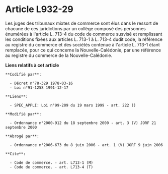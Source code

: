 # Article L932-29

Les juges des tribunaux mixtes de commerce sont élus dans le ressort de chacune de ces juridictions par un collège composé
des personnes énumérées à l'article L. 713-4 du code de commerce susvisé et remplissant les conditions fixées aux articles L.
713-1 à L. 713-4 dudit code, la référence au registre du commerce et des sociétés contenue à l'article L. 713-1 étant
remplacée, pour ce qui concerne la Nouvelle-Calédonie, par une référence au registre du commerce de la Nouvelle-Calédonie.

**Liens relatifs à cet article**

	**Codifié par**:

	  - Décret n°78-329 1978-03-16
	  - Loi n°91-1258 1991-12-17

	**Liens**:

	  - SPEC_APPLI: Loi n°99-209 du 19 mars 1999 - art. 222 ()

	**Modifié par**:

	  - Ordonnance n°2000-912 du 18 septembre 2000 - art. 3 (V) JORF 21 septembre 2000

	**Abrogé par**:

	  - Ordonnance n°2006-673 du 8 juin 2006 - art. 1 (V) JORF 9 juin 2006

	**Cite**:

	  - Code de commerce. - art. L713-1 (M)
	  - Code de commerce. - art. L713-4 (T)
